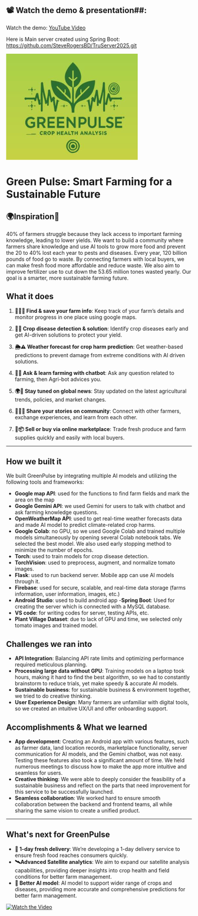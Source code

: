 ## 📽 Watch the demo & presentation##:
Watch the demo: [YouTube Video](https://www.youtube.com/watch?v=MSem1tq8HHw&t=3s)

Here is Main server created using Spring Boot: https://github.com/SteveRogersBD/TruServer2025.git


![Green Pulse](logo1.png)
# **Green Pulse: Smart Farming for a Sustainable Future**   

## **🌍Inspiration🌱**  

40% of farmers struggle because they lack access to important farming knowledge, leading to lower yields. We want to build a community where farmers share knowledge and use AI tools to grow more food and prevent the 20 to 40% lost each year to pests and diseases. Every year, 120 billion pounds of food go to waste. By connecting farmers with local buyers, we can make fresh food more affordable and reduce waste. We also aim to improve fertilizer use to cut down the 53.65 million tones wasted yearly. Our goal is a smarter, more sustainable farming future.

## **What it does**
1. **👩‍🌾🌱 Find & save your farm info**: Keep track of your farm’s details and monitor progress in one place using google maps.  

2. **🤖🦠 Crop disease detection & solution**: Identify crop diseases early and get AI-driven solutions to protect your yield.  

3. **🌦️⚠️ Weather forecast for crop harm prediction**: Get weather-based predictions to prevent damage from extreme conditions with AI driven solutions.  

4. **🤖🌱 Ask & learn farming with chatbot**: Ask any question related to farming, then Agri-bot advices you.

5. **🌍📰 Stay tuned on global news**: Stay updated on the latest agricultural trends, policies, and market changes.  

6. **👩‍🌾🌱 Share your stories on community**: Connect with other farmers, exchange experiences, and learn from each other.  

7. **🚜📦 Sell or buy via online marketplace**: Trade fresh produce and farm supplies quickly and easily with local buyers.  

---

## **How we built it**

We built GreenPulse by integrating multiple AI models and utilizing the following tools and frameworks:

- **Google map API**: used for the functions to find farm fields and mark the area on the map
- **Google Gemini API**: we used Gemini for users to talk with chatbot and ask farming knowledge questions.
- **OpenWeatherMap API**: used to get real-time weather forecasts data and made AI model to predict climate-related crop harms.
- **Google Colab**: no GPU, so we used Google Colab and trained multiple models simultaneously by opening several Colab notebook tabs. We selected the best model. We also used early stopping method to minimize the number of epochs.
- **Torch**: used to train models for crop disease detection.
- **TorchVision**: used to preprocess, augment, and normalize tomato images.
- **Flask**:  used to run backend server. Mobile app can use AI models through it.
- **Firebase**: used for secure, scalable, and real-time data storage (farms information, user information, images, etc.)
- **Android Studio**: used to build android app
-**Spring Boot**: Used for creating the server which is connected with a MySQL database. 
- **VS code**: for writing codes for server, testing APIs, etc.
- **Plant Village Dataset**: due to lack of GPU and time, we selected only tomato images and trained model.

## **Challenges we ran into**

- **API Integration**: Balancing API rate limits and optimizing performance required meticulous planning.
- **Processing large data without GPU**: Training models on a laptop took hours, making it hard to find the best algorithm, so we had to constantly brainstorm to reduce trials, yet make speedy & accurate AI models.
- **Sustainable business**: for sustainable business & environment together, we tried to do creative thinking.
- **User Experience Design**: Many farmers are unfamiliar with digital tools, so we created an intuitive UX/UI and offer onboarding support.

## **Accomplishments & What we learned**

- **App development**: Creating an Android app with various features, such as farmer data, land location records, marketplace functionality, server communication for AI models, and the Gemini chatbot, was not easy. Testing these features also took a significant amount of time. We held numerous meetings to discuss how to make the app more intuitive and seamless for users.
- **Creative thinking**: We were able to deeply consider the feasibility of a sustainable business and reflect on the parts that need improvement for this service to be successfully launched.
- **Seamless collaboration**: We worked hard to ensure smooth collaboration between the backend and frontend teams, all while sharing the same vision to create a unified product.

---

## **What's next for GreenPulse**

- **🚚 1-day fresh delivery**: We’re developing a 1-day delivery service to ensure fresh food reaches consumers quickly.
- **🛰️Advanced Satellite analytics**: We aim to expand our satellite analysis capabilities, providing deeper insights into crop health and field conditions for better farm management.
- **🤖 Better AI model**: AI model to support wider range of crops and diseases, providing more accurate and comprehensive predictions for better farm management.

[![Watch the Video](https://img.youtube.com/vi/UznGzx5qtyE/0.jpg)](https://youtu.be/UznGzx5qtyE)


